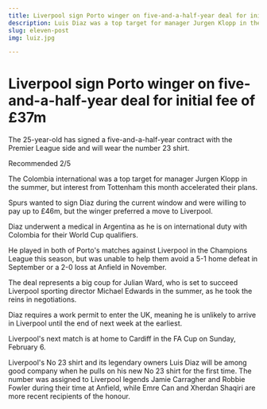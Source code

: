 ```yaml
---
title: Liverpool sign Porto winger on five-and-a-half-year deal for initial fee of £37m
description: Luis Diaz was a top target for manager Jurgen Klopp in the summer, but interest from Tottenham this month accelerated their plans; Liverpool will pay Porto an initial £37m, with the fee potentially rising to £49m; Liverpool also interested in Fulham's Fabio Carvalho
slug: eleven-post
img: luiz.jpg

---
```


# Liverpool sign Porto winger on five-and-a-half-year deal for initial fee of £37m


The 25-year-old has signed a five-and-a-half-year contract with the Premier League side and will wear the number 23 shirt.


Recommended
2/5


The Colombia international was a top target for manager Jurgen Klopp in the summer, but interest from Tottenham this month accelerated their plans.

Spurs wanted to sign Diaz during the current window and were willing to pay up to £46m, but the winger preferred a move to Liverpool.



Diaz underwent a medical in Argentina as he is on international duty with Colombia for their World Cup qualifiers.



He played in both of Porto's matches against Liverpool in the Champions League this season, but was unable to help them avoid a 5-1 home defeat in September or a 2-0 loss at Anfield in November.


The deal represents a big coup for Julian Ward, who is set to succeed Liverpool sporting director Michael Edwards in the summer, as he took the reins in negotiations.

Diaz requires a work permit to enter the UK, meaning he is unlikely to arrive in Liverpool until the end of next week at the earliest.

Liverpool's next match is at home to Cardiff in the FA Cup on Sunday, February 6.

Liverpool's No 23 shirt and its legendary owners
Luis Diaz will be among good company when he pulls on his new No 23 shirt for the first time. The number was assigned to Liverpool legends Jamie Carragher and Robbie Fowler during their time at Anfield, while Emre Can and Xherdan Shaqiri are more recent recipients of the honour.
